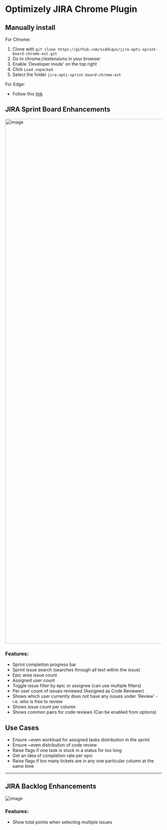 # Optimizely JIRA Chrome Plugin

## Manually install

For Chrome:
1. Clone with `git clone https://github.com/siddiqus/jira-opti-sprint-board-chrome-ext.git`
2. Go to chrome://extensions in your browser
3. Enable 'Developer mode' on the top right
4. Click `Load unpacked`
5. Select the folder `jira-opti-sprint-board-chrome-ext`

For Edge:
- Follow this [link](https://learn.microsoft.com/en-us/microsoft-edge/extensions-chromium/getting-started/extension-sideloading)

## JIRA Sprint Board Enhancements

<img width="1688" alt="image" src="https://github.com/siddiqus/jira-opti-sprint-board-chrome-ext/assets/5023858/6eafa525-acb3-442f-8a08-284f88d8ddf4">

### Features:
- Sprint completion progress bar
- Sprint issue search (searches through all text within the issue)
- Epic wise issue count
- Assigned user count
- Toggle issue filter by epic or assignee (can use multiple filters)
- Per user count of issues reviewed (Assigned as Code Reviewer)
- Shows which user currently does not have any issues under 'Review' - i.e. who is free to review
- Shows issue count per column
- Shows common pairs for code reviews (Can be enabled from options)


## Use Cases
- Ensure ~even workload for assigned tasks distribution in the sprint
- Ensure ~even distribution of code review
- Raise flags if one task is stuck in a status for too long
- Get an idea of completion rate per epic
- Raise flags if too many tickets are in any one particular column at the same time

---

## JIRA Backlog Enhancements
![image](https://github.com/siddiqus/jira-opti-sprint-board-chrome-ext/assets/5023858/343ae11a-5cfc-4c14-812c-56a24ab0935a)

### Features:
- Show total points when selecting multiple issues
